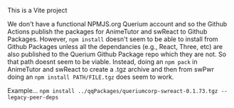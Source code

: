 This is a Vite project

We don't have a functional NPMJS.org Querium account and so the Github Actions publish the packages for AnimeTutor and swReact to Github Packages. However, `npm install` doesn't seem to be able to install from Github Packages unless all the dependancies (e.g., React, Three, etc) are also published to the Querium Github Package repo which they are not. So that path doesnt seem to be viable. Instead, doing an `npm pack` in AnimeTutor and swReact to create a .tgz archive and then from swPwr doing an `npm install PATH/FILE.tgz` does seem to work.

Example...
`npm install ../qqPackages/queriumcorp-swreact-0.1.73.tgz --legacy-peer-deps`

